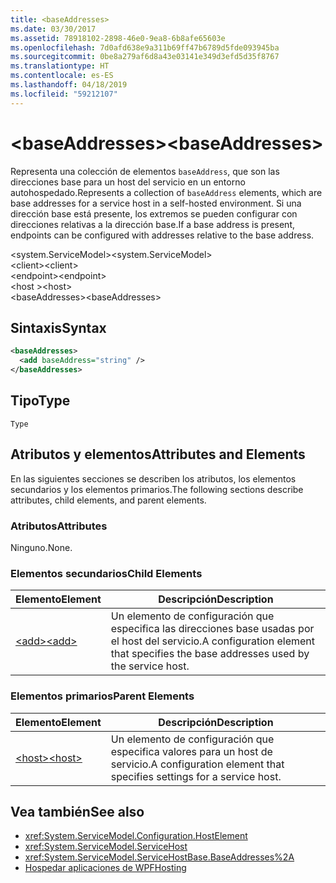 ```yaml
---
title: <baseAddresses>
ms.date: 03/30/2017
ms.assetid: 78918102-2898-46e0-9ea8-6b8afe65603e
ms.openlocfilehash: 7d0afd638e9a311b69ff47b6789d5fde093945ba
ms.sourcegitcommit: 0be8a279af6d8a43e03141e349d3efd5d35f8767
ms.translationtype: HT
ms.contentlocale: es-ES
ms.lasthandoff: 04/18/2019
ms.locfileid: "59212107"
---
```

# <a name="baseaddresses"></a><span data-ttu-id="6afae-101">\<baseAddresses></span><span class="sxs-lookup"><span data-stu-id="6afae-101">\<baseAddresses></span></span>
<span data-ttu-id="6afae-102">Representa una colección de elementos `baseAddress`, que son las direcciones base para un host del servicio en un entorno autohospedado.</span><span class="sxs-lookup"><span data-stu-id="6afae-102">Represents a collection of `baseAddress` elements, which are base addresses for a service host in a self-hosted environment.</span></span> <span data-ttu-id="6afae-103">Si una dirección base está presente, los extremos se pueden configurar con direcciones relativas a la dirección base.</span><span class="sxs-lookup"><span data-stu-id="6afae-103">If a base address is present, endpoints can be configured with addresses relative to the base address.</span></span>  
  
 <span data-ttu-id="6afae-104">\<system.ServiceModel></span><span class="sxs-lookup"><span data-stu-id="6afae-104">\<system.ServiceModel></span></span>  
<span data-ttu-id="6afae-105">\<client></span><span class="sxs-lookup"><span data-stu-id="6afae-105">\<client></span></span>  
<span data-ttu-id="6afae-106">\<endpoint></span><span class="sxs-lookup"><span data-stu-id="6afae-106">\<endpoint></span></span>  
<span data-ttu-id="6afae-107">\<host ></span><span class="sxs-lookup"><span data-stu-id="6afae-107">\<host></span></span>  
<span data-ttu-id="6afae-108">\<baseAddresses></span><span class="sxs-lookup"><span data-stu-id="6afae-108">\<baseAddresses></span></span>  
  
## <a name="syntax"></a><span data-ttu-id="6afae-109">Sintaxis</span><span class="sxs-lookup"><span data-stu-id="6afae-109">Syntax</span></span>  
  
```xml  
<baseAddresses>
  <add baseAddress="string" />
</baseAddresses>
```  
  
## <a name="type"></a><span data-ttu-id="6afae-110">Tipo</span><span class="sxs-lookup"><span data-stu-id="6afae-110">Type</span></span>  
 `Type`  
  
## <a name="attributes-and-elements"></a><span data-ttu-id="6afae-111">Atributos y elementos</span><span class="sxs-lookup"><span data-stu-id="6afae-111">Attributes and Elements</span></span>  
 <span data-ttu-id="6afae-112">En las siguientes secciones se describen los atributos, los elementos secundarios y los elementos primarios.</span><span class="sxs-lookup"><span data-stu-id="6afae-112">The following sections describe attributes, child elements, and parent elements.</span></span>  
  
### <a name="attributes"></a><span data-ttu-id="6afae-113">Atributos</span><span class="sxs-lookup"><span data-stu-id="6afae-113">Attributes</span></span>  
 <span data-ttu-id="6afae-114">Ninguno.</span><span class="sxs-lookup"><span data-stu-id="6afae-114">None.</span></span>  
  
### <a name="child-elements"></a><span data-ttu-id="6afae-115">Elementos secundarios</span><span class="sxs-lookup"><span data-stu-id="6afae-115">Child Elements</span></span>  
  
|<span data-ttu-id="6afae-116">Elemento</span><span class="sxs-lookup"><span data-stu-id="6afae-116">Element</span></span>|<span data-ttu-id="6afae-117">Descripción</span><span class="sxs-lookup"><span data-stu-id="6afae-117">Description</span></span>|  
|-------------|-----------------|  
|[<span data-ttu-id="6afae-118">\<add></span><span class="sxs-lookup"><span data-stu-id="6afae-118">\<add></span></span>](../../../../../docs/framework/configure-apps/file-schema/wcf/add-of-baseaddresses.md)|<span data-ttu-id="6afae-119">Un elemento de configuración que especifica las direcciones base usadas por el host del servicio.</span><span class="sxs-lookup"><span data-stu-id="6afae-119">A configuration element that specifies the base addresses used by the service host.</span></span>|  
  
### <a name="parent-elements"></a><span data-ttu-id="6afae-120">Elementos primarios</span><span class="sxs-lookup"><span data-stu-id="6afae-120">Parent Elements</span></span>  
  
|<span data-ttu-id="6afae-121">Elemento</span><span class="sxs-lookup"><span data-stu-id="6afae-121">Element</span></span>|<span data-ttu-id="6afae-122">Descripción</span><span class="sxs-lookup"><span data-stu-id="6afae-122">Description</span></span>|  
|-------------|-----------------|  
|[<span data-ttu-id="6afae-123">\<host></span><span class="sxs-lookup"><span data-stu-id="6afae-123">\<host></span></span>](../../../../../docs/framework/configure-apps/file-schema/wcf/host.md)|<span data-ttu-id="6afae-124">Un elemento de configuración que especifica valores para un host de servicio.</span><span class="sxs-lookup"><span data-stu-id="6afae-124">A configuration element that specifies settings for a service host.</span></span>|  
  
## <a name="see-also"></a><span data-ttu-id="6afae-125">Vea también</span><span class="sxs-lookup"><span data-stu-id="6afae-125">See also</span></span>

- <xref:System.ServiceModel.Configuration.HostElement>
- <xref:System.ServiceModel.ServiceHost>
- <xref:System.ServiceModel.ServiceHostBase.BaseAddresses%2A>
- [<span data-ttu-id="6afae-126">Hospedar aplicaciones de WPF</span><span class="sxs-lookup"><span data-stu-id="6afae-126">Hosting</span></span>](../../../../../docs/framework/wcf/feature-details/hosting.md)
